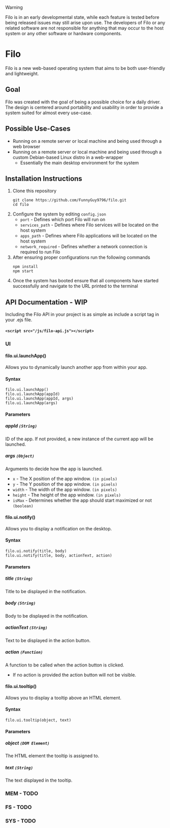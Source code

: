 > [!WARNING]
> Filo is in an early developmental state, while each feature is tested before being released issues may still arise upon use. The developers of Filo or any related software are not responsible for anything that may occur to the host system or any other software or hardware components.
# Filo
Filo is a new web-based operating system that aims to be both user-friendly and lightweight.
## Goal
Filo was created with the goal of being a possible choice for a daily driver. The design is centered around portability and usability in order to provide a system suited for almost every use-case.
## Possible Use-Cases
- Running on a remote server or local machine and being used through a web browser
- Running on a remote server or local machine and being used through a custom Debian-based Linux distro in a web-wrapper
  - Essentially the main desktop environment for the system
## Installation Instructions
1. Clone this repository
     ```
     git clone https://github.com/FunnyGuy9796/filo.git
     cd filo
     ```
2. Configure the system by editing `config.json`
   - `port` - Defines which port Filo will run on
   - `services_path` - Defines where Filo services will be located on the host system
   - `apps_path` - Defines where Filo applications will be located on the host system
   - `network_required` - Defines whether a network connection is required to run Filo
3. After ensuring proper configurations run the following commands
     ```
     npm install
     npm start
     ```
4. Once the system has booted ensure that all components have started successfully and navigate to the URL printed to the terminal
## API Documentation - WIP
Including the Filo API in your project is as simple as include a script tag in your .ejs file.
#### `<script src="/js/filo-api.js"></script>`
### UI
#### filo.ui.launchApp()
Allows you to dynamically launch another app from within your app.
#### Syntax
```
filo.ui.launchApp()
filo.ui.launchApp(appId)
filo.ui.launchApp(appId, args)
filo.ui.launchApp(args)
```
#### Parameters
##### appId `(String)`
ID of the app. If not provided, a new instance of the current app will be launched.
##### args `(Object)`
Arguments to decide how the app is launched.
- `x` - The X position of the app window. `(in pixels)`
- `y` - The Y position of the app window. `(in pixels)`
- `width` - The width of the app window. `(in pixels)`
- `height` - The height of the app window. `(in pixels)`
- `isMax` - Determines whether the app should start maximized or not `(boolean)`
#### filo.ui.notify()
Allows you to display a notification on the desktop.
#### Syntax
```
filo.ui.notify(title, body)
filo.ui.notify(title, body, actionText, action)
```
#### Parameters
##### title `(String)`
Title to be displayed in the notification.
##### body `(String)`
Body to be displayed in the notification.
##### actionText `(String)`
Text to be displayed in the action button.
##### action `(Function)`
A function to be called when the action button is clicked.
- If no action is provided the action button will not be visible.
#### filo.ui.tooltip()
Allows you to display a tooltip above an HTML element.
#### Syntax
```
filo.ui.tooltip(object, text)
```
#### Parameters
##### object `(DOM Element)`
The HTML element the tooltip is assigned to.
##### text `(String)`
The text displayed in the tooltip.
### MEM - TODO
### FS - TODO
### SYS - TODO